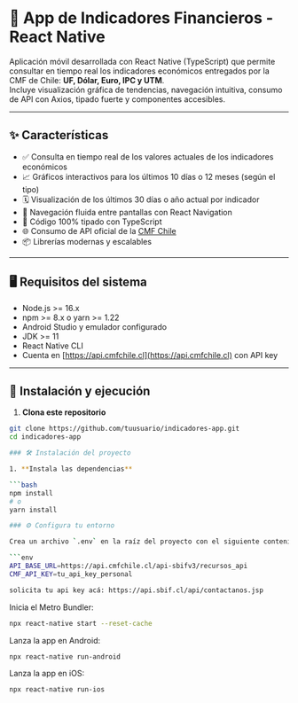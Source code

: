 # 📱 App de Indicadores Financieros - React Native

Aplicación móvil desarrollada con React Native (TypeScript) que permite consultar en tiempo real los indicadores económicos entregados por la CMF de Chile: **UF, Dólar, Euro, IPC y UTM**.  
Incluye visualización gráfica de tendencias, navegación intuitiva, consumo de API con Axios, tipado fuerte y componentes accesibles.

---

## ✨ Características

- ✅ Consulta en tiempo real de los valores actuales de los indicadores económicos
- 📈 Gráficos interactivos para los últimos 10 días o 12 meses (según el tipo)
- 🗓️ Visualización de los últimos 30 días o año actual por indicador
- 🔁 Navegación fluida entre pantallas con React Navigation
- 🎯 Código 100% tipado con TypeScript
- 🌐 Consumo de API oficial de la [CMF Chile](https://api.cmfchile.cl)
- 📦 Librerías modernas y escalables

---

## 🖥️ Requisitos del sistema

- Node.js >= 16.x
- npm >= 8.x o yarn >= 1.22
- Android Studio y emulador configurado
- JDK >= 11
- React Native CLI
- Cuenta en [https://api.cmfchile.cl](https://api.cmfchile.cl) con API key

---

## 🚀 Instalación y ejecución

1. **Clona este repositorio**

````bash
git clone https://github.com/tuusuario/indicadores-app.git
cd indicadores-app

### 🛠️ Instalación del proyecto

1. **Instala las dependencias**

```bash
npm install
# o
yarn install

### ⚙️ Configura tu entorno

Crea un archivo `.env` en la raíz del proyecto con el siguiente contenido:

```env
API_BASE_URL=https://api.cmfchile.cl/api-sbifv3/recursos_api
CMF_API_KEY=tu_api_key_personal

solicita tu api key acá: https://api.sbif.cl/api/contactanos.jsp
````

Inicia el Metro Bundler:

```bash
npx react-native start --reset-cache
```

Lanza la app en Android:

```bash
npx react-native run-android
```

Lanza la app en iOS:

```bash
npx react-native run-ios
```
